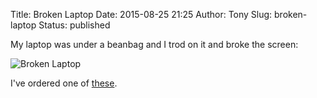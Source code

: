 Title: Broken Laptop
Date: 2015-08-25 21:25
Author: Tony
Slug: broken-laptop
Status: published

My laptop was under a beanbag and I trod on it and broke the screen:  
  
![Broken Laptop]({static}/images/2015/1440534071914-2095135209.jpg)

I've ordered one of [these](http://m.ebuyer.com/705954).
